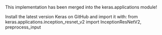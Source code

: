 This implementation has been merged into the keras.applications module!

Install the latest version Keras on GitHub and import it with:
from keras.applications.inception_resnet_v2 import InceptionResNetV2, preprocess_input
